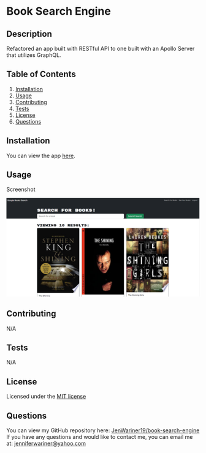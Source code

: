 # Book Search Engine


## Description 
Refactored an app built with RESTful API to one built with an Apollo Server that utilizes GraphQL.

## Table of Contents
1. [Installation](#installation)
2. [Usage](#usage)
3. [Contributing](#contributing)
4. [Tests](#tests)
5. [License](#license)
6. [Questions](#questions)

## Installation
You can view the app [here](https://jenwariner19.github.io/react-portfolio/).

## Usage
Screenshot

![alt text](./client/public/assets/screenshot.png)

## Contributing
N/A

## Tests
N/A

## License
Licensed under the [MIT license](https://opensource.org/license/mit/)

## Questions
You can view my GitHub repository here: [JenWariner19/book-search-engine](https://github.com/JenWariner19/book-search-engine)<br>
If you have any questions and would like to contact me, you can email me at: [jenniferwariner@yahoo.com](mailto:jenniferwariner@yahoo.com)